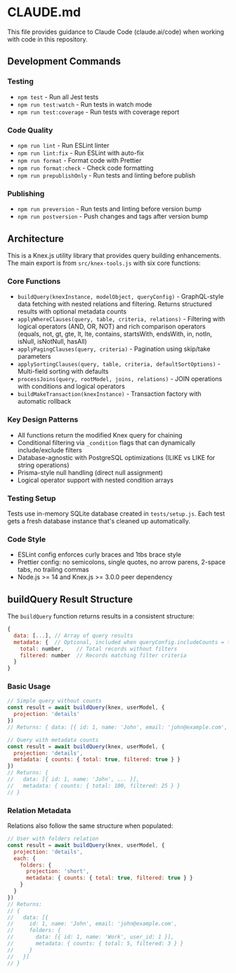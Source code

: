 # CLAUDE.md

This file provides guidance to Claude Code (claude.ai/code) when working with code in this repository.

## Development Commands

### Testing

- `npm test` - Run all Jest tests
- `npm run test:watch` - Run tests in watch mode
- `npm run test:coverage` - Run tests with coverage report

### Code Quality

- `npm run lint` - Run ESLint linter
- `npm run lint:fix` - Run ESLint with auto-fix
- `npm run format` - Format code with Prettier
- `npm run format:check` - Check code formatting
- `npm run prepublishOnly` - Run tests and linting before publish

### Publishing

- `npm run preversion` - Run tests and linting before version bump
- `npm run postversion` - Push changes and tags after version bump

## Architecture

This is a Knex.js utility library that provides query building enhancements. The main export is from `src/knex-tools.js` with six core functions:

### Core Functions

- `buildQuery(knexInstance, modelObject, queryConfig)` - GraphQL-style data fetching with nested relations and filtering. Returns structured results with optional metadata counts
- `applyWhereClauses(query, table, criteria, relations)` - Filtering with logical operators (AND, OR, NOT) and rich comparison operators (equals, not, gt, gte, lt, lte, contains, startsWith, endsWith, in, notIn, isNull, isNotNull, hasAll)
- `applyPagingClauses(query, criteria)` - Pagination using skip/take parameters
- `applySortingClauses(query, table, criteria, defaultSortOptions)` - Multi-field sorting with defaults
- `processJoins(query, rootModel, joins, relations)` - JOIN operations with conditions and logical operators
- `buildMakeTransaction(knexInstance)` - Transaction factory with automatic rollback

### Key Design Patterns

- All functions return the modified Knex query for chaining
- Conditional filtering via `_condition` flags that can dynamically include/exclude filters
- Database-agnostic with PostgreSQL optimizations (ILIKE vs LIKE for string operations)
- Prisma-style null handling (direct null assignment)
- Logical operator support with nested condition arrays

### Testing Setup

Tests use in-memory SQLite database created in `tests/setup.js`. Each test gets a fresh database instance that's cleaned up automatically.

### Code Style

- ESLint config enforces curly braces and 1tbs brace style
- Prettier config: no semicolons, single quotes, no arrow parens, 2-space tabs, no trailing commas
- Node.js >= 14 and Knex.js >= 3.0.0 peer dependency

## buildQuery Result Structure

The `buildQuery` function returns results in a consistent structure:

```javascript
{
  data: [...], // Array of query results
  metadata: {  // Optional, included when queryConfig.includeCounts = true
    total: number,    // Total records without filters
    filtered: number  // Records matching filter criteria
  }
}
```

### Basic Usage

```javascript
// Simple query without counts
const result = await buildQuery(knex, userModel, {
  projection: 'details'
})
// Returns: { data: [{ id: 1, name: 'John', email: 'john@example.com', ... }] }

// Query with metadata counts
const result = await buildQuery(knex, userModel, {
  projection: 'details',
  metadata: { counts: { total: true, filtered: true } }
})
// Returns: {
//   data: [{ id: 1, name: 'John', ... }],
//   metadata: { counts: { total: 100, filtered: 25 } }
// }
```

### Relation Metadata

Relations also follow the same structure when populated:

```javascript
// User with folders relation
const result = await buildQuery(knex, userModel, {
  projection: 'details',
  each: {
    folders: {
      projection: 'short',
      metadata: { counts: { total: true, filtered: true } }
    }
  }
})
// Returns:
// {
//   data: [{
//     id: 1, name: 'John', email: 'john@example.com',
//     folders: {
//       data: [{ id: 1, name: 'Work', user_id: 1 }],
//       metadata: { counts: { total: 5, filtered: 3 } }
//     }
//   }]
// }
```
